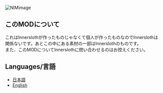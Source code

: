 ![NIMimage](/image/NIMimage.png)

## このMODについて
これはInnerslothが作ったものじゃなくて個人が作ったものなのでInnerslothは関係ないです。あとこの中にある素材の一部はInnerslothのものです。<br>
また、このMODについてInnerslothに問い合わせるのはお控えください。


## Languages/言語

- [日本語](https://github.com/oshurecat/NeutralInModes/blob/main/REDAMEs/README_jp.md)
- [English](https://github.com/oshurecat/NeutralInModes/blob/main/REDAMEs/REDAME_en.md)

